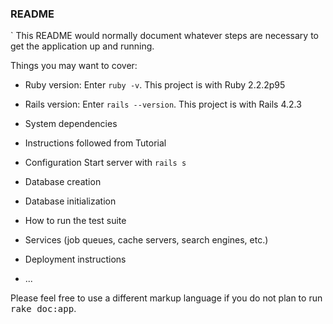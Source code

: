 ### README
`
This README would normally document whatever steps are necessary to get the
application up and running.

Things you may want to cover:

* Ruby version: Enter `ruby -v`. This project is with Ruby 2.2.2p95 
  
* Rails version: Enter `rails --version`. This project is with Rails 4.2.3

* System dependencies

* Instructions followed from Tutorial 

* Configuration
  Start server with `rails s`
  
* Database creation

* Database initialization

* How to run the test suite

* Services (job queues, cache servers, search engines, etc.)

* Deployment instructions

* ...


Please feel free to use a different markup language if you do not plan to run
<tt>rake doc:app</tt>.

[Tutorial]: http://www.pluralsight.com/courses/ruby-rails-4-getting-started
